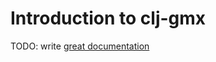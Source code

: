 # Introduction to clj-gmx

TODO: write [great documentation](http://jacobian.org/writing/what-to-write/)
